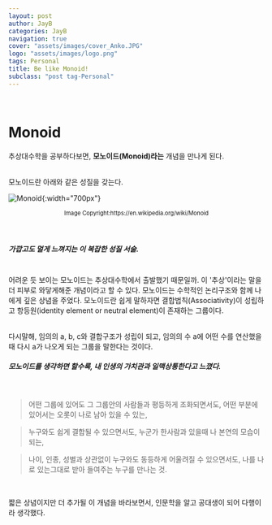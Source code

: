```yaml
---
layout: post
author: JayB
categories: JayB
navigation: true
cover: "assets/images/cover_Anko.JPG"
logo: "assets/images/logo.png"
tags: Personal
title: Be like Monoid!
subclass: "post tag-Personal"
---
```


<br>

# Monoid

추상대수학을 공부하다보면, <strong>모노이드(Monoid)라는</strong> 개념을 만나게 된다.

<br>
모노이드란 아래와 같은 성질을 갖는다.

![Monoid](https://user-images.githubusercontent.com/59648602/105717221-26d4bb00-5f20-11eb-99c5-98a4a18a4456.png){:width="700px"}

<div style="text-align: center"><span style="font-size:.8em;">Image Copyright:https://en.wikipedia.org/wiki/Monoid</span></div><br>

<br>

##### 가깝고도 멀게 느껴지는 이 복잡한 성질 서술.

<br>
어려운 듯 보이는 모노이드는 추상대수학에서 출발했기 때문일까. 이 '추상'이라는 말을 더 피부로 와닿게해준 개념이라고 할 수 있다. 모노이드는 수학적인 논리구조와 함께 나에게 깊은 상념을 주었다. 모노이드란 쉽게 말하자면 결합법칙(Associativity)이 성립하고 항등원(identity element or neutral element)이 존재하는 그룹이다. 
<br>
<br>

다시말해, 임의의 a, b, c와 결합구조가 성립이 되고, 임의의 수 a에 어떤 수를 연산했을 때 다시 a가 나오게 되는 그룹을 말한다는 것이다.

##### 모노이드를 생각하면 할수록, 내 인생의 가치관과 일맥상통한다고 느꼈다.

<br>

> 어떤 그룹에 있어도 그 그룹안의 사람들과 평등하게 조화되면서도, 어떤 부분에 있어서는 오롯이 나로 남아 있을 수 있는,

> 누구와도 쉽게 결합될 수 있으면서도, 누군가 한사람과 있을때 나 본연의 모습이 되는,

> 나이, 인종, 성별과 상관없이 누구와도 동등하게 어울려질 수 있으면서도, 나를 나로 있는그대로 받아 들여주는 누구를 만나는 것.

<br>

짧은 상념이지만 더 추가될 이 개념을 바라보면서, 인문학을 알고 공대생이 되어 다행이라 생각했다.
